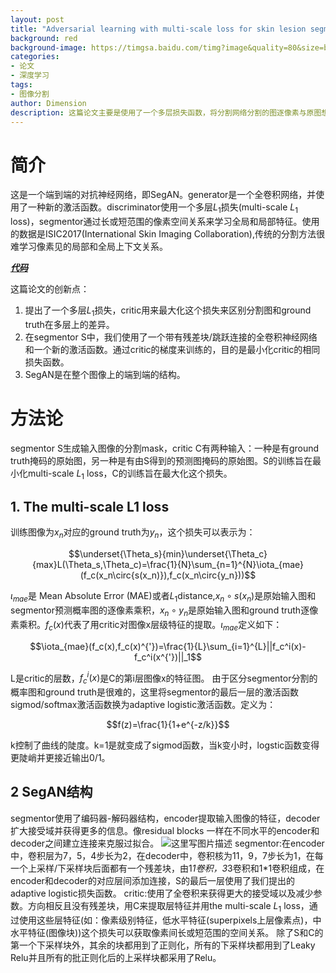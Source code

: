 ```yaml
---
layout: post
title: "Adversarial learning with multi-scale loss for skin lesion segmentation"
background: red
background-image: https://timgsa.baidu.com/timg?image&quality=80&size=b9999_10000&sec=1535556894390&di=5cdf8102f9fa1704bf39133041393f2b&imgtype=0&src=http%3A%2F%2Fattach.bbs.miui.com%2Fforum%2F201409%2F07%2F105843odqzqby9d9bmz9mr.png
categories: 
- 论文
- 深度学习
tags: 
- 图像分割
author: Dimension
description: 这篇论文主要是使用了一个多层损失函数，将分割网络分割的图逐像素与原图想成，ground truth和原图进行想成，然后使用Discriminator进行处理，最后将二者相减算出多层损失
---
```


# 简介
这是一个端到端的对抗神经网络，即SegAN。generator是一个全卷积网络，并使用了一种新的激活函数。discriminator使用一个多层$L_1$损失(multi-scale $L_1$ loss)，segmentor通过长或短范围的像素空间关系来学习全局和局部特征。使用的数据是ISIC2017(International Skin Imaging Collaboration),传统的分割方法很难学习像素见的局部和全局上下文关系。

[***代码***](https://github.com/YuanXue1993/SegAN)

这篇论文的创新点：
 1. 提出了一个多层$L_1$损失，critic用来最大化这个损失来区别分割图和ground truth在多层上的差异。
 2. 在segmentor S中，我们使用了一个带有残差块/跳跃连接的全卷积神经网络和一个新的激活函数。通过critic的梯度来训练的，目的是最小化critic的相同损失函数。
 3. SegAN是在整个图像上的端到端的结构。
 
# 方法论
segmentor S生成输入图像的分割mask，critic C有两种输入：一种是有ground truth掩码的原始图，另一种是有由S得到的预测图掩码的原始图。S的训练旨在最小化multi-scale $L_1$ loss，C的训练旨在最大化这个损失。
## 1. The multi-scale L1 loss
训练图像为$x_n$对应的ground truth为$y_n$，这个损失可以表示为：

$$\underset{\Theta_s}{min}\underset{\Theta_c}{max}L(\Theta_s,\Theta_c)=\frac{1}{N}\sum_{n=1}^{N}\iota_{mae}(f_c(x_n\circ{s(x_n)}),f_c(x_n\circ{y_n}))$$

$\iota_{mae}$是 Mean Absolute Error (MAE)或者$L_1$distance,$x_n\circ{s(x_n)}$是原始输入图和segmentor预测概率图的逐像素乘积，$x_n\circ{y_n}$是原始输入图和ground truth逐像素乘积。$f_c(x)$代表了用critic对图像x层级特征的提取。$\iota_{mae}$定义如下：

$$\iota_{mae}(f_c(x),f_c(x)^{'})=\frac{1}{L}\sum_{i=1}^{L}||f_c^i(x)-f_c^i(x^{'})||_1$$

L是critic的层数，$f_c^i(x)$是C的第i层图像x的特征图。
由于区分segmentor分割的概率图和ground truth是很难的，这里将segmentor的最后一层的激活函数sigmod/softmax激活函数换为adaptive logistic激活函数。定义为：

$$f(z)=\frac{1}{1+e^{-z/k}}$$

k控制了曲线的陡度。k=1是就变成了sigmod函数，当k变小时，logstic函数变得更陡峭并更接近输出0/1。
## 2 SegAN结构
segmentor使用了编码器-解码器结构，encoder提取输入图像的特征，decoder扩大接受域并获得更多的信息。像residual blocks 一样在不同水平的encoder和decoder之间建立连接来克服过拟合。
![这里写图片描述]({{site.baseurl}}/assets/images/2018-8-27/2.png)
segmentor:在encoder中，卷积层为7，5，4步长为2，在decoder中，卷积核为11，9，7步长为1，在每一个上采样/下采样块后面都有一个残差块，由1*1卷积，3*3卷积和1*1卷积组成，在encoder和decoder的对应层间添加连接，S的最后一层使用了我们提出的adaptive logistic损失函数。
critic:使用了全卷积来获得更大的接受域以及减少参数。方向相反且没有残差块，用C来提取层特征并用the multi-scale $L_1$ loss，通过使用这些层特征(如：像素级别特征，低水平特征(superpixels上层像素点)，中水平特征(图像块))这个损失可以获取像素间长或短范围的空间关系。
除了S和C的第一个下采样块外，其余的块都用到了正则化，所有的下采样块都用到了Leaky Relu并且所有的批正则化后的上采样块都采用了Relu。
